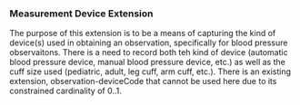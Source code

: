 ### Measurement Device Extension

The purpose of this extension is to be a means of capturing the kind of device(s) used in obtaining an observation, specifically for blood pressure observaitons.  There is a need to record both teh kind of device (automatic blood pressure device, manual blood pressure device, etc.) as well as the cuff size used (pediatric, adult, leg cuff, arm cuff, etc.).  There is an existing extension, observation-deviceCode that cannot be used here due to its constrained cardinality of 0..1. 
